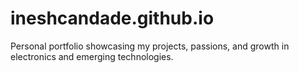 # ineshcandade.github.io
Personal portfolio showcasing my projects, passions, and growth in electronics and emerging technologies.
